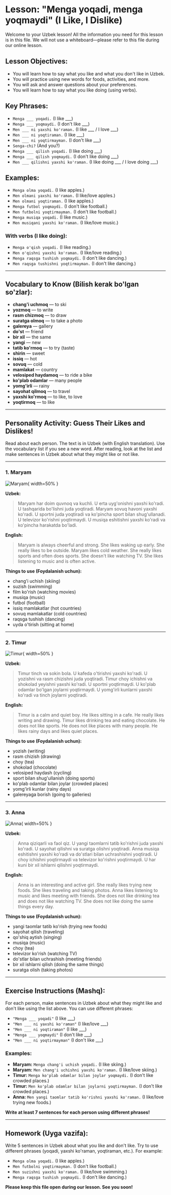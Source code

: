 # Lesson: "Menga yoqadi, menga yoqmaydi" (I Like, I Dislike)

Welcome to your Uzbek lesson! All the information you need for this lesson is in this file. We will not use a whiteboard—please refer to this file during our online lesson.

## Lesson Objectives:
- You will learn how to say what you like and what you don't like in Uzbek.
- You will practice using new words for foods, activities, and more.
- You will ask and answer questions about your preferences.
- You will learn how to say what you like doing (using verbs).

## Key Phrases:
- `Menga ___ yoqadi.` (I like ___)
- `Menga ___ yoqmaydi.` (I don't like ___)
- `Men ___ ni yaxshi ko'raman.` (I like ___ / I love ___)
- `Men ___ ni yoqtiraman.` (I like ___)
- `Men ___ ni yoqtirmayman.` (I don't like ___)
- `Senga-chi?` (And you?)
- `Menga ___ qilish yoqadi.` (I like doing ___)
- `Menga ___ qilish yoqmaydi.` (I don't like doing ___)
- `Men ___ qilishni yaxshi ko'raman.` (I like doing ___ / I love doing ___)

## Examples:
- `Menga olma yoqadi.` (I like apples.)
- `Men olmani yaxshi ko'raman.` (I like/love apples.)
- `Men olmani yoqtiraman.` (I like apples.)
- `Menga futbol yoqmaydi.` (I don't like football.)
- `Men futbolni yoqtirmayman.` (I don't like football.)
- `Menga musiqa yoqadi.` (I like music.)
- `Men musiqani yaxshi ko'raman.` (I like/love music.)

### With verbs (I like doing):
- `Menga o'qish yoqadi.` (I like reading.)
- `Men o'qishni yaxshi ko'raman.` (I like/love reading.)
- `Menga raqsga tushish yoqmaydi.` (I don't like dancing.)
- `Men raqsga tushishni yoqtirmayman.` (I don't like dancing.)

---

## Vocabulary to Know (Bilish kerak bo'lgan so'zlar):
- **chang'i uchmoq** — to ski
- **yozmoq** — to write
- **rasm chizmoq** — to draw
- **suratga olmoq** — to take a photo
- **galereya** — gallery
- **do'st** — friend
- **bir xil** — the same
- **yangi** — new
- **tatib ko'rmoq** — to try (taste)
- **shirin** — sweet
- **issiq** — hot
- **sovuq** — cold
- **mamlakat** — country
- **velosiped haydamoq** — to ride a bike
- **ko'plab odamlar** — many people
- **yomg'irli** — rainy
- **sayohat qilmoq** — to travel
- **yaxshi ko'rmoq** — to like, to love
- **yoqtirmoq** — to like

---

## Personality Activity: Guess Their Likes and Dislikes!

Read about each person. The text is in Uzbek (with English translation). Use the vocabulary list if you see a new word. After reading, look at the list and make sentences in Uzbek about what they might like or not like.

---

### 1. Maryam

![Maryam](./images/maryam.png){ width=50% }

**Uzbek:**
> Maryam har doim quvnoq va kuchli. U erta uyg'onishni yaxshi ko'radi. U tashqarida bo'lishni juda yoqtiradi. Maryam sovuq havoni yaxshi ko'radi. U sportni juda yoqtiradi va ko'pincha sport bilan shug'ullanadi. U televizor ko'rishni yoqtirmaydi. U musiqa eshitishni yaxshi ko'radi va ko'pincha harakatda bo'ladi.

**English:**
> Maryam is always cheerful and strong. She likes waking up early. She really likes to be outside. Maryam likes cold weather. She really likes sports and often does sports. She doesn't like watching TV. She likes listening to music and is often active.

**Things to use (Foydalanish uchun):**
- chang'i uchish (skiing)
- suzish (swimming)
- film ko'rish (watching movies)
- musiqa (music)
- futbol (football)
- issiq mamlakatlar (hot countries)
- sovuq mamlakatlar (cold countries)
- raqsga tushish (dancing)
- uyda o'tirish (sitting at home)

---

### 2. Timur

![Timur](./images/timur.png){ width=50% }

**Uzbek:**
> Timur tinch va sokin bola. U kafeda o'tirishni yaxshi ko'radi. U yozishni va rasm chizishni juda yoqtiradi. Timur choy ichishni va shokolad yeyishni yaxshi ko'radi. U sportni yoqtirmaydi. U ko'plab odamlar bo'lgan joylarni yoqtirmaydi. U yomg'irli kunlarni yaxshi ko'radi va tinch joylarni yoqtiradi.

**English:**
> Timur is a calm and quiet boy. He likes sitting in a cafe. He really likes writing and drawing. Timur likes drinking tea and eating chocolate. He does not like sports. He does not like places with many people. He likes rainy days and likes quiet places.

**Things to use (Foydalanish uchun):**
- yozish (writing)
- rasm chizish (drawing)
- choy (tea)
- shokolad (chocolate)
- velosiped haydash (cycling)
- sport bilan shug'ullanish (doing sports)
- ko'plab odamlar bilan joylar (crowded places)
- yomg'irli kunlar (rainy days)
- galereyaga borish (going to galleries)

---

### 3. Anna

![Anna](./images/anna.png){ width=50% }

**Uzbek:**
> Anna qiziqarli va faol qiz. U yangi taomlarni tatib ko'rishni juda yaxshi ko'radi. U sayohat qilishni va suratga olishni yoqtiradi. Anna musiqa eshitishni yaxshi ko'radi va do'stlari bilan uchrashishni yoqtiradi. U choy ichishni yoqtirmaydi va televizor ko'rishni yoqtirmaydi. U har kuni bir xil ishlarni qilishni yoqtirmaydi.

**English:**
> Anna is an interesting and active girl. She really likes trying new foods. She likes traveling and taking photos. Anna likes listening to music and likes meeting with friends. She does not like drinking tea and does not like watching TV. She does not like doing the same things every day.

**Things to use (Foydalanish uchun):**
- yangi taomlar tatib ko'rish (trying new foods)
- sayohat qilish (traveling)
- qo'shiq aytish (singing)
- musiqa (music)
- choy (tea)
- televizor ko'rish (watching TV)
- do'stlar bilan uchrashish (meeting friends)
- bir xil ishlarni qilish (doing the same things)
- suratga olish (taking photos)

---

## Exercise Instructions (Mashq):

For each person, make sentences in Uzbek about what they might like and don't like using the list above. You can use different phrases:

- `"Menga ___ yoqadi"` (I like ___)
- `"Men ___ ni yaxshi ko'raman"` (I like/love ___)
- `"Men ___ ni yoqtiraman"` (I like ___)
- `"Menga ___ yoqmaydi"` (I don't like ___)
- `"Men ___ ni yoqtirmayman"` (I don't like ___)

### Examples:
- **Maryam:** `Menga chang'i uchish yoqadi.` (I like skiing.)
- **Maryam:** `Men chang'i uchishni yaxshi ko'raman.` (I like/love skiing.)
- **Timur:** `Menga ko'plab odamlar bilan joylar yoqmaydi.` (I don't like crowded places.)
- **Timur:** `Men ko'plab odamlar bilan joylarni yoqtirmayman.` (I don't like crowded places.)
- **Anna:** `Men yangi taomlar tatib ko'rishni yaxshi ko'raman.` (I like/love trying new foods.)

**Write at least 7 sentences for each person using different phrases!**

---

## Homework (Uyga vazifa):

Write 5 sentences in Uzbek about what you like and don't like. Try to use different phrases (yoqadi, yaxshi ko'raman, yoqtiraman, etc.). For example:

- `Menga olma yoqadi.` (I like apples.)
- `Men futbolni yoqtirmayman.` (I don't like football.)
- `Men suzishni yaxshi ko'raman.` (I like/love swimming.)
- `Menga raqsga tushish yoqmaydi.` (I don't like dancing.)

**Please keep this file open during our lesson. See you soon!** 